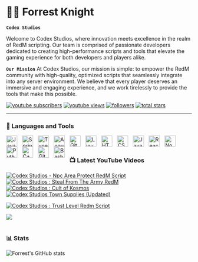 # 🏄‍♂️ Forrest Knight

**`Codex Studios`**

Welcome to Codex Studios, where innovation meets excellence in the realm of RedM scripting. Our team is comprised of passionate developers dedicated to creating high-performance scripts and tools that elevate the gaming experience for both developers and players alike.

**`Our Mission`**
At Codex Studios, our mission is simple: to empower the RedM community with high-quality, optimized scripts that seamlessly integrate into any server environment. We believe that every player deserves an immersive and engaging experience, and we work tirelessly to provide the tools that make this possible.

   <p align="left">
      <a href="https://www.youtube.com/@official.codexstudios?sub_confirmation=1">
         <img alt="youtube subscribers" title="Subscribe to my YouTube channel" src="https://custom-icon-badges.demolab.com/youtube/channel/subscribers/UC2WHjPDvbE6O328n17ZGcfg?color=%23E05D44&label=SUBSCRIBE&logo=video&logoColor=white&style=for-the-badge&labelColor=CE4630"/></a> 
      <a href="https://www.youtube.com/@official.codexstudios">
         <img alt="youtube views" title="YouTube views" src="https://custom-icon-badges.demolab.com/youtube/channel/views/UC2WHjPDvbE6O328n17ZGcfg?color=%23E1AD0E&logo=eye&logoColor=white&style=for-the-badge&labelColor=C79600"/></a> 
      <a href="https://github.com/ForrestKnight?tab=followers">
         <img alt="followers" title="Follow me on Github" src="https://custom-icon-badges.demolab.com/github/followers/ForrestKnight?color=236ad3&labelColor=1155ba&style=for-the-badge&logo=person-add&label=Follow&logoColor=white"/></a>
      <a href="https://github.com/ForrestKnight?tab=repositories&sort=stargazers">
         <img alt="total stars" title="Total stars on GitHub" src="https://custom-icon-badges.demolab.com/github/stars/ForrestKnight?color=55960c&style=for-the-badge&labelColor=488207&logo=star"/></a>
   </p>

---

### 🧰 Languages and Tools

<img align="left" alt="Java" width="30px" style="padding-right:10px;" src="https://cdn.jsdelivr.net/gh/devicons/devicon/icons/java/java-original.svg"/>
<img align="left" alt="Spring" width="30px" style="padding-right:10px;" src="https://cdn.jsdelivr.net/gh/devicons/devicon/icons/spring/spring-original.svg" />
<img align="left" alt="TypeScript" width="30px" style="padding-right:10px;" src="https://cdn.jsdelivr.net/gh/devicons/devicon/icons/typescript/typescript-plain.svg" />
<img align="left" alt="Angular" width="30px" style="padding-right:10px;" src="https://cdn.jsdelivr.net/gh/devicons/devicon/icons/angularjs/angularjs-plain.svg" />
<img align="left" alt="Git" width="30px" style="padding-right:10px;" src="https://cdn.jsdelivr.net/gh/devicons/devicon/icons/git/git-original.svg" />
<img align="left" alt="Linux" width="30px" style="padding-right:10px;" src="https://cdn.jsdelivr.net/gh/devicons/devicon/icons/linux/linux-original.svg" />
<img align="left" alt="HTML" width="30px" style="padding-right:10px;" src="https://cdn.jsdelivr.net/gh/devicons/devicon/icons/html5/html5-plain.svg" />
<img align="left" alt="CSS" width="30px" style="padding-right:10px;" src="https://cdn.jsdelivr.net/gh/devicons/devicon/icons/css3/css3-plain.svg" />
<img align="left" alt="JavaScript" width="30px" style="padding-right:10px;" src="https://cdn.jsdelivr.net/gh/devicons/devicon/icons/javascript/javascript-plain.svg" />
<img align="left" alt="React" width="30px" style="padding-right:10px;" src="https://cdn.jsdelivr.net/gh/devicons/devicon/icons/react/react-original.svg" />
<img align="left" alt="NodeJS" width="30px" style="padding-right:10px;" src="https://cdn.jsdelivr.net/gh/devicons/devicon/icons/nodejs/nodejs-original.svg" />
<img align="left" alt="Python" width="30px" style="padding-right:10px;" src="https://cdn.jsdelivr.net/gh/devicons/devicon/icons/python/python-plain.svg" />
<img align="left" alt="C++" width="30px" style="padding-right:10px;" src="https://cdn.jsdelivr.net/gh/devicons/devicon/icons/cplusplus/cplusplus-line.svg" />
<img align="left" alt="GitHub" width="30px" style="padding-right:10px;" src="https://cdn.jsdelivr.net/gh/devicons/devicon/icons/github/github-original.svg" />
<img align="left" alt="Bash" width="30px" style="padding-right:10px;" src="https://cdn.jsdelivr.net/gh/devicons/devicon/icons/bash/bash-original.svg" />
<br />

#

### 📺 Latest YouTube Videos

<!-- BEGIN YOUTUBE-CARDS -->
[![Codex Studios - Npc Area Protect RedM Script](https://ytcards.demolab.com/?id=ttZx8U4hYxo&title=Codex+Studios+Npc+Area+Protect+Time+%28as+a+Java+dev%29&lang=en&timestamp=1739979902&background_color=%230d1117&title_color=%23ffffff&stats_color=%23dedede&max_title_lines=1&width=250&border_radius=5&duration=1725 "Codex Studios - Npc Area Protect RedM Script")](https://www.youtube.com/watch?v=ttZx8U4hYxo)
[![Codex Studios : Steal From The Army RedM](https://ytcards.demolab.com/?id=4SSv9tFEq2s&title=Steal+From+The+Army&lang=en&timestamp=1738947638&background_color=%230d1117&title_color=%23ffffff&stats_color=%23dedede&max_title_lines=1&width=250&border_radius=5&duration=33 "Codex Studios : Steal From The Army RedM")](https://www.youtube.com/watch?v=4SSv9tFEq2s&)
[![Codex Studios : Cult of Kosmos](https://ytcards.demolab.com/?id=0pz4alua08g&title=Codex+Studios+Cult+ofs+Kosmo&lang=en&timestamp=1738774838&background_color=%230d1117&title_color=%23ffffff&stats_color=%23dedede&max_title_lines=1&width=250&border_radius=5&duration=31 "Codex Studios : Cult of Kosmos")](https://www.youtube.com/watch?v=0pz4alua08g)
[![Codex Studios Town Supplies (Updated)](https://ytcards.demolab.com/?id=lJzx55KGh88&title=Codex+Studios+Town+Supplies&lang=en&timestamp=1738602059&background_color=%230d1117&title_color=%23ffffff&stats_color=%23dedede&max_title_lines=1&width=250&border_radius=5&duration=68 "Codex Studios Town Supplies (Updated)")](https://www.youtube.com/watch?v=lJzx55KGh88)

[![Codex Studios : Trust Level Redm Script](https://ytcards.demolab.com/?id=lVidCaJD-3U&title=Codex+Studios+Trust+Level&lang=en&timestamp=1738515615&background_color=%230d1117&title_color=%23ffffff&stats_color=%23dedede&max_title_lines=1&width=250&border_radius=5&duration=61 "Codex Studios : Trust Level Redm Script")](https://www.youtube.com/watch?v=lVidCaJD-3U)

<!-- END YOUTUBE-CARDS -->

[<img src="https://custom-icon-badges.demolab.com/badge/-Subscribe%20For%20More-red?style=for-the-badge&logo=video&logoColor=white"/>](https://www.youtube.com/c/@official.codexstudios?sub_confirmation=1)

#

### 📊 Stats

![Forrest's GitHub stats](https://github-readme-stats.vercel.app/api?username=Codex-Stud1os&show_icons=true&theme=gruvbox)

<!-- ![GitHub Streak](https://streak-stats.demolab.com?user=ForrestKnight&theme=gruvbox&border_radius=4.5) -->

#
<!--
<details>
 <summary><h3>📢 Codex Studios</h3></summary>
What We Offer
Optimized Scripts for RedM:
Our library boasts a wide array of scripts tailored for various gameplay styles. Whether you’re enhancing criminal activities, embarking on treasure hunts, or crafting unique mechanics, our solutions are designed for peak performance and reliability.

Criminal Missions and Storylines:
Dive into the world of crime with our criminal mission scripts that feature engaging storylines and a trust level  system. Experience the thrill of pursuing your objectives while facing the consequences of your actions, adding depth to your gameplay.

Custom Scripts:
Need something unique? With our library, custom scripts can be created to suit your specific needs and visions. We empower developers to build bespoke experiences that enrich their servers.

Codex Script Bridge:
Our innovative Codex Script Bridge facilitates effortless integration between VORP Core and RSG frameworks. This bridge ensures that developers can leverage the strengths of both systems, creating a cohesive and dynamic gameplay experience.

SYN Clan Script Addon:
As the first addon for the SYN Clan Script, we offer a robust supplies system for towns, enhancing the functionality and realism of your server. Manage resources strategically to improve your gameplay dynamics.

Commitment to Quality:
We pride ourselves on delivering scripts that undergo rigorous testing and refinement. Our commitment to quality means you can trust that our products will perform reliably, even under demanding conditions.

Ongoing Support and Updates:
At Codex Studios, we understand the importance of continuous improvement. We provide daily updates and dedicated support to ensure our scripts remain at the forefront of innovation. Your success is our priority, and we’re here to assist you every step of the way.

Join Our Community
We invite you to join our thriving community of developers and enthusiasts. Collaborate, share ideas, and gain insights from fellow members to enhance your scripting skills and enrich your server's gameplay.

Thank you for choosing Codex Studios as your trusted partner in RedM development. Together, let’s build extraordinary worlds and unforgettable experiences.

✨ Let’s create something amazing together ✨

-->
[website]: https://codex-studios.tebex.io
[youtube]: https://www.youtube.com/@official.codexstudios
